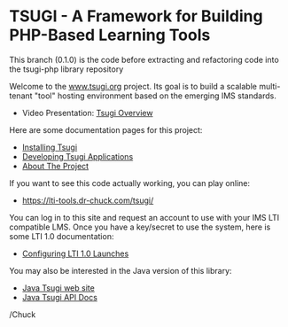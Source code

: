 TSUGI - A Framework for Building PHP-Based Learning Tools
=========================================================

This branch (0.1.0) is the code before extracting and refactoring code into the tsugi-php library repository

Welcome to the www.tsugi.org project. 
Its goal is to build a scalable multi-tenant "tool" hosting environment based on the 
emerging IMS standards.  

* Video Presentation: [Tsugi Overview](https://www.youtube.com/watch?v=iDcoWH9PO6I&index=2&list=PLlRFEj9H3Oj5WZUjVjTJVBN18ozYSWMhw)

Here are some documentation pages for this project:

* [Installing Tsugi](docs/INSTALL.md)
* [Developing Tsugi Applications](docs/DEVELOP.md)
* [About The Project](docs/ABOUT.md)

If you want to see this code actually working, you can play online:

* https://lti-tools.dr-chuck.com/tsugi/

You can log in to this site and request an account to use with your IMS
LTI compatible LMS.  Once you have a key/secret to use the system, here
is some LTI 1.0 documentation:

* [Configuring LTI 1.0 Launches](docs/LAUNCHING.md)

You may also be interested in the Java version of this library:

* [Java Tsugi web site](http://csev.github.io/tsugi-java/)
* [Java Tsugi API Docs](http://csev.github.io/tsugi-java/apidocs/index.html)

/Chuck

